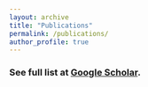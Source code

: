 ```yaml
---
layout: archive
title: "Publications"
permalink: /publications/
author_profile: true
---
```



### See full list at [Google Scholar](https://scholar.google.com/citations?user=YogdvtkAAAAJ&hl=en).
